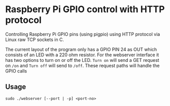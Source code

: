 # Raspberry Pi GPIO control with HTTP protocol
Controlling Raspberry Pi GPIO pins (using pigpio) using HTTP protocol via Linux raw TCP sockets in C.

The current layout of the program only has a GPIO PIN 24 as OUT which consists of an LED with a 220 ohm resistor. For the webserver interface it has two options to turn on or off the LED. `Turn on` will send a GET request on `/on` and `Turn off` will send to `/off`. These request paths will handle the GPIO calls

## Usage
`sudo ./webserver [--port | -p] <port-no>`
